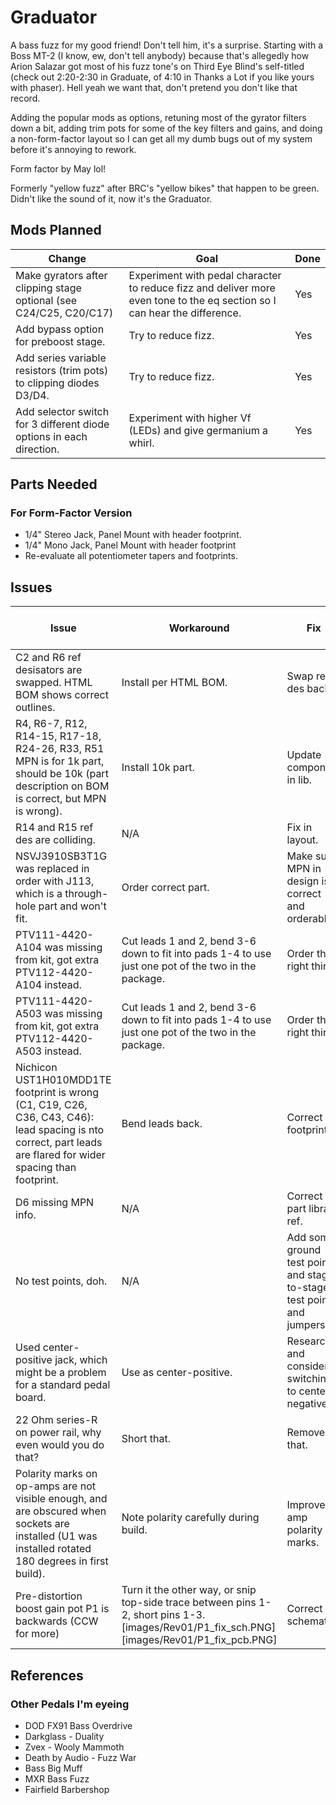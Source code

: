 # Graduator

A bass fuzz for my good friend! Don't tell him, it's a surprise. Starting with a Boss MT-2 (I know, ew, don't tell anybody) because that's allegedly how Arion Salazar got most of his fuzz tone's on Third Eye Blind's self-titled (check out 2:20-2:30 in Graduate, of 4:10 in Thanks a Lot if you like yours with phaser). Hell yeah we want that, don't pretend you don't like that record. 

Adding the popular mods as options, retuning most of the gyrator filters down a bit, adding trim pots for some of the key filters and gains, and doing a non-form-factor layout so I can get all my dumb bugs out of my system before it's annoying to rework.

Form factor by May lol!

Formerly "yellow fuzz" after BRC's "yellow bikes" that happen to be green. Didn't like the sound of it, now it's the Graduator.

## Mods Planned

| Change | Goal | Done |
| ------ | ---- | ---- |
| Make gyrators after clipping stage optional (see C24/C25, C20/C17) | Experiment with pedal character to reduce fizz and deliver more even tone to the eq section so I can hear the difference. | Yes |
| Add bypass option for preboost stage. | Try to reduce fizz. | Yes |
| Add series variable resistors (trim pots) to clipping diodes D3/D4. | Try to reduce fizz. | Yes |
| Add selector switch for 3 different diode options in each direction. | Experiment with higher Vf (LEDs) and give germanium a whirl. | Yes |

## Parts Needed 

### For Form-Factor Version
* 1/4" Stereo Jack, Panel Mount with header footprint.
* 1/4" Mono Jack, Panel Mount with header footprint
* Re-evaluate all potentiometer tapers and footprints.

## Issues

| Issue | Workaround | Fix | Fixed in Master |
| ----- | ---------- | --- | --------------- |
| C2 and R6 ref desisators are swapped. HTML BOM shows correct outlines. | Install per HTML BOM. | Swap ref des back. | |
| R4, R6-7, R12, R14-15, R17-18, R24-26, R33, R51 MPN is for 1k part, should be 10k (part description on BOM is correct, but MPN is wrong). | Install 10k part. | Update component in lib. | | 
| R14 and R15 ref des are colliding. | N/A | Fix in layout. | |
| NSVJ3910SB3T1G was replaced in order with J113, which is a through-hole part and won't fit. | Order correct part. | Make sure MPN in design is correct and orderable. | |
| PTV111-4420-A104 was missing from kit, got extra PTV112-4420-A104 instead. | Cut leads 1 and 2, bend 3-6 down to fit into pads 1-4 to use just one pot of the two in the package. | Order the right thing. | |
| PTV111-4420-A503 was missing from kit, got extra PTV112-4420-A503 instead. | Cut leads 1 and 2, bend 3-6 down to fit into pads 1-4 to use just one pot of the two in the package. | Order the right thing. | |
| Nichicon UST1H010MDD1TE footprint is wrong (C1, C19, C26, C36, C43, C46): lead spacing is nto correct, part leads are flared for wider spacing than footprint. | Bend leads back. | Correct footprint. | | 
| D6 missing MPN info. | N/A | Correct part library ref. | |
| No test points, doh. | N/A | Add some ground test points and stage-to-stage test points and jumpers. | |
| Used center-positive jack, which might be a problem for a standard pedal board. | Use as center-positive. | Research and consider switching to center-negative. |  |
| 22 Ohm series-R on power rail, why even would you do that? | Short that. | Remove that. | |
| Polarity marks on op-amps are not visible enough, and are obscured when sockets are installed (U1 was installed rotated 180 degrees in first build). | Note polarity carefully during build. | Improve op amp polarity marks. | |
| Pre-distortion boost gain pot P1 is backwards (CCW for more) | Turn it the other way, or snip top-side trace between pins 1-2, short pins 1-3. [images/Rev01/P1_fix_sch.PNG] [images/Rev01/P1_fix_pcb.PNG] | Correct in schematic. | |



## References

### Other Pedals I'm eyeing
* DOD FX91 Bass Overdrive
* Darkglass - Duality
* Zvex - Wooly Mammoth
* Death by Audio - Fuzz War
* Bass Big Muff
* MXR Bass Fuzz
* Fairfield Barbershop
